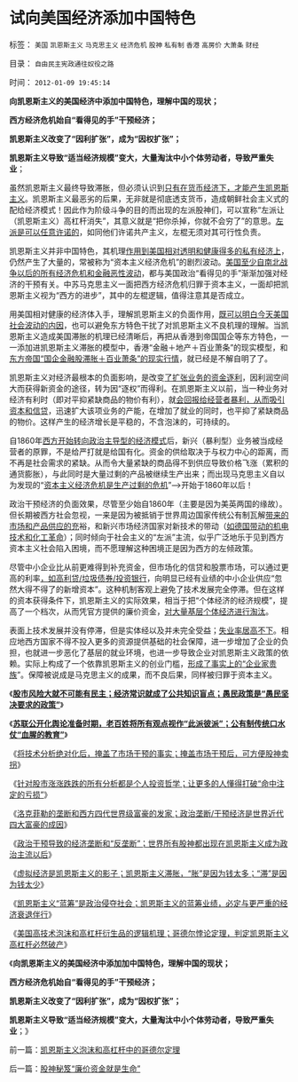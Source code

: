 # 试向美国经济添加中国特色

标签： `美国` `凯恩斯主义` `马克思主义` `经济危机` `股神` `私有制` `香港` `高房价` `大萧条` `财经` 

目录： `自由民主宪政通往奴役之路`

时间： `2012-01-09 19:45:14`

**向凯恩斯主义的美国经济中添加中国特色，理解中国的现状；**

**西方经济危机始自“看得见的手”干预经济；**

**凯恩斯主义改变了“因利扩张”，成为“因权扩张”；**

**凯恩斯主义导致“适当经济规模”变大，大量淘汰中小个体劳动者，导致严重失业**；

虽然凯恩斯主义最终导致滞胀，但必须认识到[只有在货币经济下，才能产生凯恩斯主义](../../../2011/10/15/客观衡量个人财产“贫富差距”的标准不存在.md)。凯恩斯主义最恶劣的后果，无非就是彻底透支货币，造成朝鲜社会主义式的配给经济模式！因此作为阶级斗争的目的而出现的左派股神们，可以宣称“左派让（凯恩斯主义）高杠杆消失”，其意义就是“把你杀掉，你就不会穷了”的意思。[左派是可以任意许诺的](../../../2010/7/7/不要象希特勒先生一样用心良苦.md)，如同他们许诺共产主义，左棍无须对其可行性负责。

凯恩斯主义并非中国特色，其机理[作用到美国相对透明和健康得多的私有经济上](../../../2012/1/8/虚拟经济是凯恩斯主义的影子,“滞”与“胀”.md)，仍然产生了大量的，常被称为“资本主义经济危机”的剧烈波动。[美国至少自南北战争以后的所有经济危机和金融恶性波动](../../../2012/1/4/美国“加税容易减税难”恰证“愚民总是大多数”.md)，都与美国政治“看得见的手”渐渐加强对经济的干预有关。中苏马克思主义一面把西方经济危机归罪于资本主义，一面却把凯恩斯主义视为“西方的进步”，其中的左棍逻辑，值得注意其是否成立。

用美国相对健康的经济体入手，理解凯恩斯主义的负面作用，[既可以明白今天美国社会波动的内因](../../../2012/1/8/凯恩斯主义的蓝筹股业绩必定与经济衰退伴生.md)，也可以避免东方特色干扰了对凯恩斯主义不良机理的理解。当凯恩斯主义造成美国滞胀的机理已经清晰后，再把从香港到帝国国企等东方特色，一一添加进凯恩斯主义滞胀的模型中，香港“金融＋地产＋百业萧条”的现实模型，和[东方帝国“国企金融股滞胀＋百业萧条”的现实行情](../../../2008/9/4/市净率高估的蓝筹股，低估的中小板.md)，就已经是不解自明了了。

凯恩斯主义对经济最根本的负面影响，是改变[了扩张业务的资金逐利](../../../2011/10/9/零和投机的贡献，高利贷是最核心的价格信号.md)，因利润空间大而获得新资金的途径，转为因“逐权”而得利。在凯恩斯主义以前，当一种业务对经济有利时（即对平抑紧缺商品的物价有利），就[会回报给经营者暴利，从而吸引资本和信贷](../../../2011/4/26/暴利自然平抑物价，增加农民收入.md)，迅速扩大该项业务的产能，在增加了就业的同时，也平抑了紧缺商品的物价。这样产生的经济增长是平稳的，不含泡沫的，可持续的。

自1860年[西方开始转向政治主导型的经济模式](../../../2012/1/7/洛克菲勒垄断和四代大富豪的共同成因.md)后，新兴（暴利型）业务被当成经营者的原罪，不是给严打就是给国有化。资金的供给取决于与权力中心的距离，而不再是社会需求的紧缺。从而令大量紧缺的商品得不到供应导致价格飞涨（累积的通货膨胀），与此同时是大量过剩的产品被继续生产出来；而出现马克思主义自以为发现的“[资本主义经济危机是生产过剩的危机](../../../2011/10/28/凯恩斯主义的（通胀／通缩）总是成对同时出现.md)”——>开始于1860年以后！

政治干预经济的负面效果，尽管至少始自1860年（主要是因为美英两国的缘故）。但长期被西方社会忽视，一来是因为被抵销于世界周边国家传统公有制瓦解[带来的市场和产品供应的充](../../../2011/1/21/美国是有史以来最有油水的“帝国”.md)裕，和新兴市场经济国家对新技术的带动（[如德国带动的机电技术和化工革命](../../../2011/12/21/美国英国和东方的工会现象与垄断和《反垄断法》.md)）；同时倾向于社会主义的“左派”主流，似乎广泛地乐于见到西方资本主义社会陷入困境，而不愿理解这种困境正是因为西方的左倾政策。

尽管中小企业比从前更难得到补充资金，但市场化的信贷和股票市场，可以通过更高的利率[，如高利贷/垃圾债券/投资银行](../../../2011/6/23/为什么次贷危机有高杠杆？麦道夫和垃圾债券是高利贷吗？.md)，向明显已经有业绩的中小企业供应“忽然大得不得了的新增资本”。这种机制客观上避免了技术发展完全停滞。但在这样的资本获得条件下，凯恩斯主义的实际效果，相当于把“个体经济的经济规模”，提高了一个档次，从而凭官方提供的廉价资金，[对大量基层个体经济进行淘汰](../../../2009/6/2/埋葬凯恩斯主义：盲人摸象的菲利普斯曲线.md)。

表面上技术发展并没有停滞，但是实体经以及并未完全受益；[失业率居高不下](../../../2011/6/6/凯恩斯滥用数学掩盖根本性的错误.md)。相应地西方国家不得不投入更多的资源提供基础的社会保障，进一步增加了企业的负担，也就进一步恶化了基层的就业环境，也进一步导致企业对凯恩斯主义政策的依赖。实际上构成了一个依靠凯恩斯主义的创业门槛，[形成了事实上的“企业家贵族](../../../2008/6/18/中国企业家的秘诀：尽量负债，债多不用愁.md)”。保障被说成是马克思主义的成果，而不良后果，同样被归罪于资本主义。

《[**股市风险大就不可能有民主；经济常识就成了公共知识盲点；愚民政策是“愚民坚决要求的政策”**](../../../2012/1/6/股市风险大，中国就不可能有民主.md)》

《[**苏联公开化舆论准备时期，老百姓将所有观点视作“此派彼派”；公有制传统口水仗“血腥的教育”**](../../../2012/1/6/为什么苏联公开化，没有铺平戈尔巴乔夫改革路？.md)》

《[将技术分析绝对化后，掩盖了市场干预的事实；掩盖市场干预后，可方便股神卖拐](../../../2012/1/6/技术分析绝对化的政治意义和股神的奋斗.md)》

《[针对股市涨涨跌跌的所有分析都是个人投资哲学；让更多的人懂得打破“命中注定的亏损”](../../../2012/1/7/“选择命运盒子的技术”和“打破命运盒子的科学”.md)》

《[洛克菲勒的垄断和西方四代世界级富豪的发家；政治垄断/干预经济是世界近代四大富豪的成因](../../../2012/1/7/洛克菲勒垄断和四代大富豪的共同成因.md)》

《[政治干预导致的经济垄断和“反垄断”；世界所有股神都出现在凯恩斯主义成为政治主流以后](../../../2012/1/8/没有凯恩斯主义就没有股神.md)》

《[虚拟经济是凯恩斯主义的影子；凯恩斯主义滞胀，“胀”是因为钱太多；“滞”是因为钱太少](../../../2012/1/8/虚拟经济是凯恩斯主义的影子,“滞”与“胀”.md)》

《[凯恩斯主义“蓝筹”是政治侵夺社会；凯恩斯主义的蓝筹业绩，必定与更严重的经济衰退伴行](../../../2012/1/8/凯恩斯主义的蓝筹股业绩必定与经济衰退伴生.md)》

《[美国高技术泡沫和高杠杆衍生品的逻辑机理；哥德尔悖论定理，判定凯恩斯主义高杠杆必然破产](../../../2012/1/8/凯恩斯主义泡沫和高杠杆中的哥德尔定理.md)》

《**向凯恩斯主义的美国经济中添加加中国特色，理解中国的现状；**

**西方经济危机始自“看得见的手”干预经济；**

**凯恩斯主义改变了“因利扩张”，成为“因权扩张”；**

**凯恩斯主义导致“适当经济规模”变大，大量淘汰中小个体劳动者，导致严重失业**；》



前一篇：[凯恩斯主义泡沫和高杠杆中的哥德尔定理](../../../2012/1/8/凯恩斯主义泡沫和高杠杆中的哥德尔定理.md)

后一篇：[股神秘笈“廉价资金就是生命”](../../../2012/1/9/股神秘笈“廉价资金就是生命”.md)